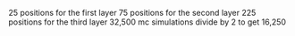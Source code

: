 25 positions for the first layer
75 positions for the second layer
225 positions for the third layer
32,500 mc simulations
divide by 2 to get 16,250
